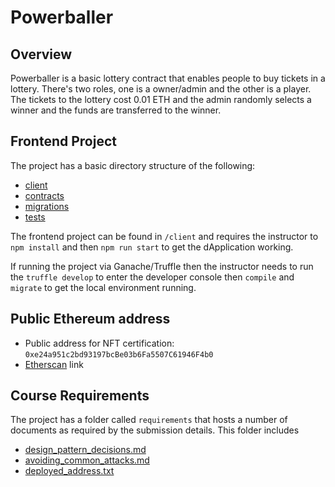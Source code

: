 # Powerballer

## Overview

Powerballer is a basic lottery contract that enables people to buy tickets in a lottery. There's two roles, one is a owner/admin and the other is a player. The tickets to the lottery cost 0.01 ETH and the admin randomly selects a winner and the funds are transferred to the winner.

## Frontend Project

The project has a basic directory structure of the following:

- [client](https://github.com/joshrio/blockchain-developer-bootcamp-project/tree/main/client)
- [contracts](https://github.com/joshrio/blockchain-developer-bootcamp-project/tree/main/contracts)
- [migrations](https://github.com/joshrio/blockchain-developer-bootcamp-project/tree/main/migrations)
- [tests](https://github.com/joshrio/blockchain-developer-bootcamp-project/tree/main/test)

The frontend project can be found in `/client` and requires the instructor to `npm install` and then `npm run start` to get the dApplication working.

If running the project via Ganache/Truffle then the instructor needs to run the `truffle develop` to enter the developer console then `compile` and `migrate` to get the local environment running.

## Public Ethereum address

- Public address for NFT certification: `0xe24a951c2bd93197bcBe03b6Fa5507C61946F4b0`
- [Etherscan](https://etherscan.io/address/0xe24a951c2bd93197bcBe03b6Fa5507C61946F4b0) link

## Course Requirements

The project has a folder called `requirements` that hosts a number of documents as required by the submission details. This folder includes

- [design_pattern_decisions.md](https://github.com/joshrio/blockchain-developer-bootcamp-project/blob/main/requirements/design_pattern_decisions.md)
- [avoiding_common_attacks.md](https://github.com/joshrio/blockchain-developer-bootcamp-project/blob/main/requirements/avoiding_common_attacks.md)
- [deployed_address.txt](https://github.com/joshrio/blockchain-developer-bootcamp-project/blob/main/requirements/deployed_address.txt)
